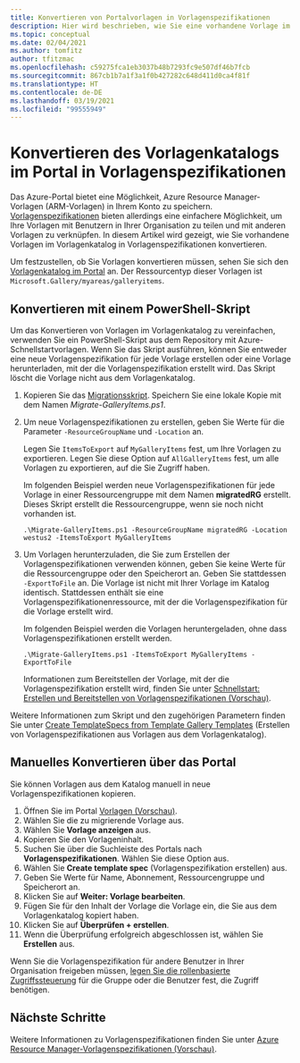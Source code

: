 ```yaml
---
title: Konvertieren von Portalvorlagen in Vorlagenspezifikationen
description: Hier wird beschrieben, wie Sie eine vorhandene Vorlage im Azure-Portalkatalog in eine Vorlagenspezifikation konvertieren.
ms.topic: conceptual
ms.date: 02/04/2021
ms.author: tomfitz
author: tfitzmac
ms.openlocfilehash: c59275fca1eb3037b48b7293fc9e507df46b7fcb
ms.sourcegitcommit: 867cb1b7a1f3a1f0b427282c648d411d0ca4f81f
ms.translationtype: HT
ms.contentlocale: de-DE
ms.lasthandoff: 03/19/2021
ms.locfileid: "99555949"
---
```

# <a name="convert-template-gallery-in-portal-to-template-specs"></a>Konvertieren des Vorlagenkatalogs im Portal in Vorlagenspezifikationen

Das Azure-Portal bietet eine Möglichkeit, Azure Resource Manager-Vorlagen (ARM-Vorlagen) in Ihrem Konto zu speichern. [Vorlagenspezifikationen](template-specs.md) bieten allerdings eine einfachere Möglichkeit, um Ihre Vorlagen mit Benutzern in Ihrer Organisation zu teilen und mit anderen Vorlagen zu verknüpfen. In diesem Artikel wird gezeigt, wie Sie vorhandene Vorlagen im Vorlagenkatalog in Vorlagenspezifikationen konvertieren.

Um festzustellen, ob Sie Vorlagen konvertieren müssen, sehen Sie sich den [Vorlagenkatalog im Portal](https://portal.azure.com/#blade/HubsExtension/BrowseResourceBlade/resourceType/Microsoft.Gallery%2Fmyareas%2Fgalleryitems) an. Der Ressourcentyp dieser Vorlagen ist `Microsoft.Gallery/myareas/galleryitems`.

## <a name="convert-with-powershell-script"></a>Konvertieren mit einem PowerShell-Skript

Um das Konvertieren von Vorlagen im Vorlagenkatalog zu vereinfachen, verwenden Sie ein PowerShell-Skript aus dem Repository mit Azure-Schnellstartvorlagen. Wenn Sie das Skript ausführen, können Sie entweder eine neue Vorlagenspezifikation für jede Vorlage erstellen oder eine Vorlage herunterladen, mit der die Vorlagenspezifikation erstellt wird. Das Skript löscht die Vorlage nicht aus dem Vorlagenkatalog.

1. Kopieren Sie das [Migrationsskript](https://github.com/Azure/azure-quickstart-templates/blob/master/201-templatespec-migrate-create/Migrate-GalleryItems.ps1). Speichern Sie eine lokale Kopie mit dem Namen *Migrate-GalleryItems.ps1*.
1. Um neue Vorlagenspezifikationen zu erstellen, geben Sie Werte für die Parameter `-ResourceGroupName` und `-Location` an. 

   Legen Sie `ItemsToExport` auf `MyGalleryItems` fest, um Ihre Vorlagen zu exportieren. Legen Sie diese Option auf `AllGalleryItems` fest, um alle Vorlagen zu exportieren, auf die Sie Zugriff haben.

   Im folgenden Beispiel werden neue Vorlagenspezifikationen für jede Vorlage in einer Ressourcengruppe mit dem Namen **migratedRG** erstellt. Dieses Skript erstellt die Ressourcengruppe, wenn sie noch nicht vorhanden ist.

   ```azurepowershell
   .\Migrate-GalleryItems.ps1 -ResourceGroupName migratedRG -Location westus2 -ItemsToExport MyGalleryItems
   ```

1. Um Vorlagen herunterzuladen, die Sie zum Erstellen der Vorlagenspezifikationen verwenden können, geben Sie keine Werte für die Ressourcengruppe oder den Speicherort an. Geben Sie stattdessen `-ExportToFile` an. Die Vorlage ist nicht mit Ihrer Vorlage im Katalog identisch. Stattdessen enthält sie eine Vorlagenspezifikationenressource, mit der die Vorlagenspezifikation für die Vorlage erstellt wird.

   Im folgenden Beispiel werden die Vorlagen heruntergeladen, ohne dass Vorlagenspezifikationen erstellt werden.

   ```azurepowershell
   .\Migrate-GalleryItems.ps1 -ItemsToExport MyGalleryItems -ExportToFile
   ```

   Informationen zum Bereitstellen der Vorlage, mit der die Vorlagenspezifikation erstellt wird, finden Sie unter [Schnellstart: Erstellen und Bereitstellen von Vorlagenspezifikationen (Vorschau)](quickstart-create-template-specs.md).

Weitere Informationen zum Skript und den zugehörigen Parametern finden Sie unter [Create TemplateSpecs from Template Gallery Templates](https://github.com/Azure/azure-quickstart-templates/tree/master/201-templatespec-migrate-create) (Erstellen von Vorlagenspezifikationen aus Vorlagen aus dem Vorlagenkatalog).

## <a name="manually-convert-through-portal"></a>Manuelles Konvertieren über das Portal

Sie können Vorlagen aus dem Katalog manuell in neue Vorlagenspezifikationen kopieren.

1. Öffnen Sie im Portal [Vorlagen (Vorschau)](https://portal.azure.com/#blade/HubsExtension/BrowseResourceBlade/resourceType/Microsoft.Gallery%2Fmyareas%2Fgalleryitems).
1. Wählen Sie die zu migrierende Vorlage aus.
1. Wählen Sie **Vorlage anzeigen** aus.
1. Kopieren Sie den Vorlageninhalt.
1. Suchen Sie über die Suchleiste des Portals nach **Vorlagenspezifikationen**. Wählen Sie diese Option aus.
1. Wählen Sie **Create template spec** (Vorlagenspezifikation erstellen) aus.
1. Geben Sie Werte für Name, Abonnement, Ressourcengruppe und Speicherort an.
1. Klicken Sie auf **Weiter: Vorlage bearbeiten**.
1. Fügen Sie für den Inhalt der Vorlage die Vorlage ein, die Sie aus dem Vorlagenkatalog kopiert haben.
1. Klicken Sie auf **Überprüfen + erstellen**.
1. Wenn die Überprüfung erfolgreich abgeschlossen ist, wählen Sie **Erstellen** aus.

Wenn Sie die Vorlagenspezifikation für andere Benutzer in Ihrer Organisation freigeben müssen, [legen Sie die rollenbasierte Zugriffssteuerung](../../role-based-access-control/tutorial-role-assignments-group-powershell.md) für die Gruppe oder die Benutzer fest, die Zugriff benötigen.

## <a name="next-steps"></a>Nächste Schritte

Weitere Informationen zu Vorlagenspezifikationen finden Sie unter [Azure Resource Manager-Vorlagenspezifikationen (Vorschau)](template-specs.md).

